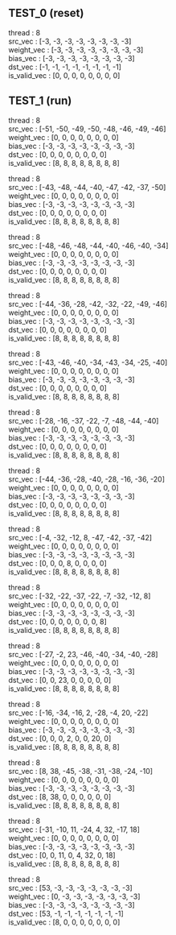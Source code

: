 ## TEST_0 (reset)

thread : 8  
src_vec : [-3, -3, -3, -3, -3, -3, -3, -3]  
weight_vec : [-3, -3, -3, -3, -3, -3, -3, -3]  
bias_vec : [-3, -3, -3, -3, -3, -3, -3, -3]  
dst_vec : [-1, -1, -1, -1, -1, -1, -1, -1]  
is_valid_vec : [0, 0, 0, 0, 0, 0, 0, 0]  

## TEST_1 (run)

thread : 8  
src_vec : [-51, -50, -49, -50, -48, -46, -49, -46]  
weight_vec : [0, 0, 0, 0, 0, 0, 0, 0]  
bias_vec : [-3, -3, -3, -3, -3, -3, -3, -3]  
dst_vec : [0, 0, 0, 0, 0, 0, 0, 0]  
is_valid_vec : [8, 8, 8, 8, 8, 8, 8, 8]  

thread : 8  
src_vec : [-43, -48, -44, -40, -47, -42, -37, -50]  
weight_vec : [0, 0, 0, 0, 0, 0, 0, 0]  
bias_vec : [-3, -3, -3, -3, -3, -3, -3, -3]  
dst_vec : [0, 0, 0, 0, 0, 0, 0, 0]  
is_valid_vec : [8, 8, 8, 8, 8, 8, 8, 8]  

thread : 8  
src_vec : [-48, -46, -48, -44, -40, -46, -40, -34]  
weight_vec : [0, 0, 0, 0, 0, 0, 0, 0]  
bias_vec : [-3, -3, -3, -3, -3, -3, -3, -3]  
dst_vec : [0, 0, 0, 0, 0, 0, 0, 0]  
is_valid_vec : [8, 8, 8, 8, 8, 8, 8, 8]  

thread : 8  
src_vec : [-44, -36, -28, -42, -32, -22, -49, -46]  
weight_vec : [0, 0, 0, 0, 0, 0, 0, 0]  
bias_vec : [-3, -3, -3, -3, -3, -3, -3, -3]  
dst_vec : [0, 0, 0, 0, 0, 0, 0, 0]  
is_valid_vec : [8, 8, 8, 8, 8, 8, 8, 8]  

thread : 8  
src_vec : [-43, -46, -40, -34, -43, -34, -25, -40]  
weight_vec : [0, 0, 0, 0, 0, 0, 0, 0]  
bias_vec : [-3, -3, -3, -3, -3, -3, -3, -3]  
dst_vec : [0, 0, 0, 0, 0, 0, 0, 0]  
is_valid_vec : [8, 8, 8, 8, 8, 8, 8, 8]  

thread : 8  
src_vec : [-28, -16, -37, -22, -7, -48, -44, -40]  
weight_vec : [0, 0, 0, 0, 0, 0, 0, 0]  
bias_vec : [-3, -3, -3, -3, -3, -3, -3, -3]  
dst_vec : [0, 0, 0, 0, 0, 0, 0, 0]  
is_valid_vec : [8, 8, 8, 8, 8, 8, 8, 8]  

thread : 8  
src_vec : [-44, -36, -28, -40, -28, -16, -36, -20]  
weight_vec : [0, 0, 0, 0, 0, 0, 0, 0]  
bias_vec : [-3, -3, -3, -3, -3, -3, -3, -3]  
dst_vec : [0, 0, 0, 0, 0, 0, 0, 0]  
is_valid_vec : [8, 8, 8, 8, 8, 8, 8, 8]  

thread : 8  
src_vec : [-4, -32, -12, 8, -47, -42, -37, -42]  
weight_vec : [0, 0, 0, 0, 0, 0, 0, 0]  
bias_vec : [-3, -3, -3, -3, -3, -3, -3, -3]  
dst_vec : [0, 0, 0, 8, 0, 0, 0, 0]  
is_valid_vec : [8, 8, 8, 8, 8, 8, 8, 8]  

thread : 8  
src_vec : [-32, -22, -37, -22, -7, -32, -12, 8]  
weight_vec : [0, 0, 0, 0, 0, 0, 0, 0]  
bias_vec : [-3, -3, -3, -3, -3, -3, -3, -3]  
dst_vec : [0, 0, 0, 0, 0, 0, 0, 8]  
is_valid_vec : [8, 8, 8, 8, 8, 8, 8, 8]  

thread : 8  
src_vec : [-27, -2, 23, -46, -40, -34, -40, -28]  
weight_vec : [0, 0, 0, 0, 0, 0, 0, 0]  
bias_vec : [-3, -3, -3, -3, -3, -3, -3, -3]  
dst_vec : [0, 0, 23, 0, 0, 0, 0, 0]  
is_valid_vec : [8, 8, 8, 8, 8, 8, 8, 8]  

thread : 8  
src_vec : [-16, -34, -16, 2, -28, -4, 20, -22]  
weight_vec : [0, 0, 0, 0, 0, 0, 0, 0]  
bias_vec : [-3, -3, -3, -3, -3, -3, -3, -3]  
dst_vec : [0, 0, 0, 2, 0, 0, 20, 0]  
is_valid_vec : [8, 8, 8, 8, 8, 8, 8, 8]  

thread : 8  
src_vec : [8, 38, -45, -38, -31, -38, -24, -10]  
weight_vec : [0, 0, 0, 0, 0, 0, 0, 0]  
bias_vec : [-3, -3, -3, -3, -3, -3, -3, -3]  
dst_vec : [8, 38, 0, 0, 0, 0, 0, 0]  
is_valid_vec : [8, 8, 8, 8, 8, 8, 8, 8]  

thread : 8  
src_vec : [-31, -10, 11, -24, 4, 32, -17, 18]  
weight_vec : [0, 0, 0, 0, 0, 0, 0, 0]  
bias_vec : [-3, -3, -3, -3, -3, -3, -3, -3]  
dst_vec : [0, 0, 11, 0, 4, 32, 0, 18]  
is_valid_vec : [8, 8, 8, 8, 8, 8, 8, 8]  

thread : 8  
src_vec : [53, -3, -3, -3, -3, -3, -3, -3]  
weight_vec : [0, -3, -3, -3, -3, -3, -3, -3]  
bias_vec : [-3, -3, -3, -3, -3, -3, -3, -3]  
dst_vec : [53, -1, -1, -1, -1, -1, -1, -1]  
is_valid_vec : [8, 0, 0, 0, 0, 0, 0, 0]  

